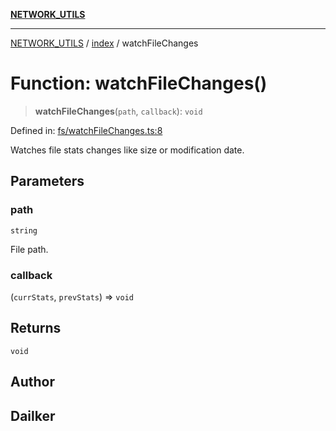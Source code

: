 [**NETWORK_UTILS**](../../README.md)

***

[NETWORK_UTILS](../../README.md) / [index](../README.md) / watchFileChanges

# Function: watchFileChanges()

> **watchFileChanges**(`path`, `callback`): `void`

Defined in: [fs/watchFileChanges.ts:8](https://github.com/dailker/everyutil/blob/7c30ec40bbb398255a9be572db0a537e8bcb9c11/src/fs/watchFileChanges.ts#L8)

Watches file stats changes like size or modification date.

## Parameters

### path

`string`

File path.

### callback

(`currStats`, `prevStats`) => `void`

## Returns

`void`

## Author

## Dailker
